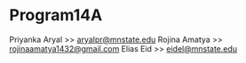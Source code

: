 # Program14A
Priyanka Aryal >> aryalpr@mnstate.edu
Rojina Amatya >> rojinaamatya1432@gmail.com
Elias Eid >> eidel@mnstate.edu
